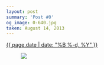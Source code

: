 ```yaml
---
layout: post
summary: 'Post #0'
og_image: 0-640.jpg
taken: August 14, 2013
---
```


<div class="post">
 <time>
  <a href="/0">
   {{ page.date | date: "%B %-d, %Y" }}
  </a>
 </time>
 <a href="/0">
  <figure data-taken="8/14/2013">
   <img sizes="(min-width: 700px) 50vw, calc(100vw - 2rem)" src="{{ site.assets_url }}/0-320.jpg" srcset="{{ site.assets_url }}/0-640.jpg 640w, {{ site.assets_url }}/0-480.jpg 480w, {{ site.assets_url }}/0-320.jpg 320w, {{ site.assets_url }}/0-160.jpg 160w"/>
  </figure>
 </a>
</div>
